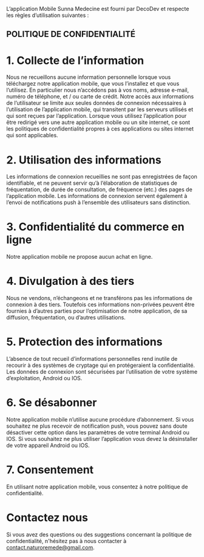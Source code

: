 L’application Mobile Sunna Medecine est fourni par DecoDev et respecte les règles d’utilisation suivantes :
 
## POLITIQUE DE CONFIDENTIALITÉ

# 1. Collecte de l’information

Nous ne recueillons aucune information personnelle lorsque vous téléchargez notre application mobile, que vous l’installez et que vous l’utilisez. En particulier nous n’accédons pas à vos noms, adresse e-mail, numéro de téléphone, et / ou carte de crédit.
Notre accès aux informations de l’utilisateur se limite aux seules données de connexion nécessaires à l’utilisation de l’application mobile, qui transitent par les serveurs utilisés et qui sont reçues par l’application.
Lorsque vous utilisez l’application pour être redirigé vers une autre application mobile ou un site internet, ce sont les politiques de confidentialité propres à ces applications ou sites internet qui sont applicables.


# 2. Utilisation des informations

Les informations de connexion recueillies ne sont pas enregistrées de façon identifiable, et ne peuvent servir qu’à l’élaboration de statistiques de fréquentation, de durée de consultation, de fréquence (etc.) des pages de l’application mobile.
Les informations de connexion servent également à l’envoi de notifications push à l’ensemble des utilisateurs sans distinction.


# 3. Confidentialité du commerce en ligne

Notre application mobile ne propose aucun achat en ligne.


# 4. Divulgation à des tiers

Nous ne vendons, n’échangeons et ne transférons pas les informations de connexion à des tiers.
Toutefois ces informations non-privées peuvent être fournies à d’autres parties pour l’optimisation de notre application, de sa diffusion, fréquentation, ou d’autres utilisations.


# 5. Protection des informations

L’absence de tout recueil d’informations personnelles rend inutile de recourir à des systèmes de cryptage qui en protégeraient la confidentialité.
Les données de connexion sont sécurisées par l’utilisation de votre système d’exploitation, Android ou IOS.


# 6. Se désabonner

Notre application mobile n’utilise aucune procédure d’abonnement.
Si vous souhaitez ne plus recevoir de notification push, vous pouvez sans doute désactiver cette option dans les paramètres de votre terminal Android ou IOS.
Si vous souhaitez ne plus utiliser l’application vous devez la désinstaller de votre appareil Android ou IOS.


# 7. Consentement

En utilisant notre application mobile, vous consentez à notre politique de confidentialité.


# Contactez nous

Si vous avez des questions ou des suggestions concernant la politique de confidentialité, n'hésitez pas à nous contacter à  [contact.naturoremede@gmail.com](mailto:contact.naturoremede@gmail.com?subject=[GitHub]%20Privacy%20Policy).
